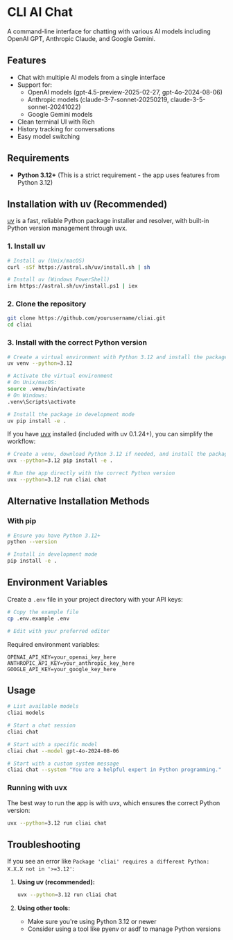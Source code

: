 # CLI AI Chat

A command-line interface for chatting with various AI models including OpenAI GPT, Anthropic Claude, and Google Gemini.

## Features

- Chat with multiple AI models from a single interface
- Support for:
  - OpenAI models (gpt-4.5-preview-2025-02-27, gpt-4o-2024-08-06)
  - Anthropic models (claude-3-7-sonnet-20250219, claude-3-5-sonnet-20241022)
  - Google Gemini models
- Clean terminal UI with Rich
- History tracking for conversations
- Easy model switching

## Requirements

- **Python 3.12+** (This is a strict requirement - the app uses features from Python 3.12)

## Installation with uv (Recommended)

[uv](https://github.com/astral-sh/uv) is a fast, reliable Python package installer and resolver, with built-in Python version management through uvx.

### 1. Install uv

```bash
# Install uv (Unix/macOS)
curl -sSf https://astral.sh/uv/install.sh | sh

# Install uv (Windows PowerShell)
irm https://astral.sh/uv/install.ps1 | iex
```

### 2. Clone the repository

```bash
git clone https://github.com/yourusername/cliai.git
cd cliai
```

### 3. Install with the correct Python version

```bash
# Create a virtual environment with Python 3.12 and install the package
uv venv --python=3.12

# Activate the virtual environment
# On Unix/macOS:
source .venv/bin/activate
# On Windows:
.venv\Scripts\activate

# Install the package in development mode
uv pip install -e .
```

If you have [uvx](https://github.com/astral-sh/uv/blob/main/crates/uv-x/README.md) installed (included with uv 0.1.24+), you can simplify the workflow:

```bash
# Create a venv, download Python 3.12 if needed, and install the package
uvx --python=3.12 pip install -e .

# Run the app directly with the correct Python version
uvx --python=3.12 run cliai chat
```

## Alternative Installation Methods

### With pip

```bash
# Ensure you have Python 3.12+
python --version

# Install in development mode
pip install -e .
```

## Environment Variables

Create a `.env` file in your project directory with your API keys:

```bash
# Copy the example file
cp .env.example .env

# Edit with your preferred editor
```

Required environment variables:

```
OPENAI_API_KEY=your_openai_key_here
ANTHROPIC_API_KEY=your_anthropic_key_here
GOOGLE_API_KEY=your_google_key_here
```

## Usage

```bash
# List available models
cliai models

# Start a chat session
cliai chat

# Start with a specific model
cliai chat --model gpt-4o-2024-08-06

# Start with a custom system message
cliai chat --system "You are a helpful expert in Python programming."
```

### Running with uvx

The best way to run the app is with uvx, which ensures the correct Python version:

```bash
uvx --python=3.12 run cliai chat
```

## Troubleshooting

If you see an error like `Package 'cliai' requires a different Python: X.X.X not in '>=3.12'`:

1. **Using uv (recommended):**

   ```bash
   uvx --python=3.12 run cliai chat
   ```

2. **Using other tools:**
   - Make sure you're using Python 3.12 or newer
   - Consider using a tool like pyenv or asdf to manage Python versions
